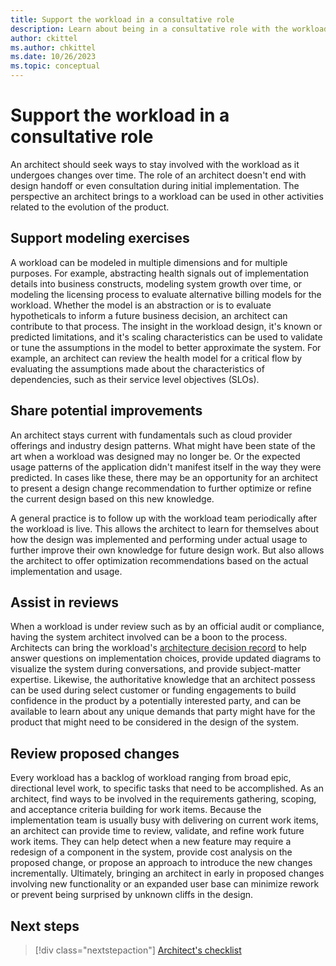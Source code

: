 ```yaml
---
title: Support the workload in a consultative role
description: Learn about being in a consultative role with the workload team after implementation.
author: ckittel
ms.author: chkittel
ms.date: 10/26/2023
ms.topic: conceptual
---
```


# Support the workload in a consultative role

An architect should seek ways to stay involved with the workload as it undergoes changes over time. The role of an architect doesn't end with design handoff or even consultation during initial implementation. The perspective an architect brings to a workload can be used in other activities related to the evolution of the product.

## Support modeling exercises

A workload can be modeled in multiple dimensions and for multiple purposes. For example, abstracting health signals out of implementation details into business constructs, modeling system growth over time, or modeling the licensing process to evaluate alternative billing models for the workload.  Whether the model is an abstraction or is to evaluate hypotheticals to inform a future business decision, an architect can contribute to that process. The insight in the workload design, it's known or predicted limitations, and it's scaling characteristics can be used to validate or tune the assumptions in the model to better approximate the system. For example, an architect can review the health model for a critical flow by evaluating the assumptions made about the characteristics of dependencies, such as their service level objectives (SLOs).

## Share potential improvements

An architect stays current with fundamentals such as cloud provider offerings and industry design patterns. What might have been state of the art when a workload was designed may no longer be. Or the expected usage patterns of the application didn't manifest itself in the way they were predicted. In cases like these, there may be an opportunity for an architect to present a design change recommendation to further optimize or refine the current design based on this new knowledge.

A general practice is to follow up with the workload team periodically after the workload is live. This allows the architect to learn for themselves about how the design was implemented and performing under actual usage to further improve their own knowledge for future design work. But also allows the architect to offer optimization recommendations based on the actual implementation and usage.

## Assist in reviews

When a workload is under review such as by an official audit or compliance, having the system architect involved can be a boon to the process. Architects can bring the workload's [architecture decision record](./architecture-decision-record.md) to help answer questions on implementation choices, provide updated diagrams to visualize the system during conversations, and provide subject-matter expertise. Likewise, the authoritative knowledge that an architect possess can be used during select customer or funding engagements to build confidence in the product by a potentially interested party, and can be available to learn about any unique demands that party might have for the product that might need to be considered in the design of the system.

## Review proposed changes

Every workload has a backlog of workload ranging from broad epic, directional level work, to specific tasks that need to be accomplished. As an architect, find ways to be involved in the requirements gathering, scoping, and acceptance criteria building for work items. Because the implementation team is usually busy with delivering on current work items, an architect can provide time to review, validate, and refine work future work items. They can help detect when a new feature may require a redesign of a component in the system, provide cost analysis on the proposed change, or propose an approach to introduce the new changes incrementally. Ultimately, bringing an architect in early in proposed changes involving new functionality or an expanded user base can minimize rework or prevent being surprised by unknown cliffs in the design.

## Next steps

> [!div class="nextstepaction"]
> [Architect's checklist](checklist.md)
